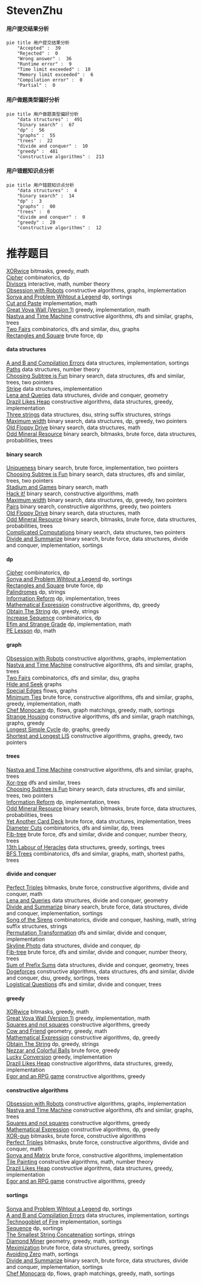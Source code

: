 # StevenZhu
<!-- tabs:start -->
#### **用户提交结果分析**

```mermaid
pie title 用户提交结果分析
    "Accepted" :  39
    "Rejected" :  0
    "Wrong answer" :  36
    "Runtime error" :  9
    "Time limit exceeded" :  10
    "Memory limit exceeded" :  6
    "Compilation error" :  0
    "Partial" :  0
```
#### **用户做题类型偏好分析**

```mermaid
pie title 用户做题类型偏好分析
    "data structures" :  491
    "binary search" :  67
    "dp" :  56
    "graphs" :  55
    "trees" :  22
    "divide and conquer" :  10
    "greedy" :  481
    "constructive algorithms" :  213
```
#### **用户错题知识点分析**

```mermaid
pie title 用户错题知识点分析
    "data structures" :  4
    "binary search" :  14
    "dp" :  3
    "graphs" :  00
    "trees" :  0
    "divide and conquer" :  0
    "greedy" :  20
    "constructive algorithms" :  12
```
<!-- tabs:end -->
# 推荐题目
[XORwice](http://codeforces.com/problemset/problem/1421/A)		bitmasks,
                        greedy,
                        math		  
[Cipher](http://codeforces.com/problemset/problem/156/C)		combinatorics,
                        dp		  
[Divisors](http://codeforces.com/problemset/problem/1033/D)		interactive,
                        math,
                        number theory		  
[Obsession with Robots](http://codeforces.com/problemset/problem/8/B)		constructive algorithms,
                        graphs,
                        implementation		  
[Sonya and Problem Wihtout a Legend](http://codeforces.com/problemset/problem/713/C)		dp,
                        sortings		  
[Cut and Paste](http://codeforces.com/problemset/problem/1280/A)		implementation,
                        math		  
[Great Vova Wall (Version 1)](http://codeforces.com/problemset/problem/1092/D1)		greedy,
                        implementation,
                        math		  
[Nastya and Time Machine](http://codeforces.com/problemset/problem/1340/D)		constructive algorithms,
                        dfs and similar,
                        graphs,
                        trees		  
[Two Fairs](http://codeforces.com/problemset/problem/1276/B)		combinatorics,
                        dfs and similar,
                        dsu,
                        graphs		  
[Rectangles and Square](http://codeforces.com/problemset/problem/335/D)		brute force,
                        dp		  
<!-- tabs:start -->
#### **data structures**
[A and B and Compilation Errors](http://codeforces.com/problemset/problem/519/B)		data structures,
                        implementation,
                        sortings		  
[Paths](https://codeforces.com/contest/871/problem/D)		data structures,
                        number theory		  
[Choosing Subtree is Fun](http://codeforces.com/problemset/problem/372/D)		binary search,
                        data structures,
                        dfs and similar,
                        trees,
                        two pointers		  
[Stripe](http://codeforces.com/problemset/problem/18/C)		data structures,
                        implementation		  
[Lena and Queries](http://codeforces.com/problemset/problem/678/F)		data structures,
                        divide and conquer,
                        geometry		  
[Drazil Likes Heap](http://codeforces.com/problemset/problem/1329/C)		constructive algorithms,
                        data structures,
                        greedy,
                        implementation		  
[Three strings](http://codeforces.com/problemset/problem/452/E)		data structures,
                        dsu,
                        string suffix structures,
                        strings		  
[Maximum width](http://codeforces.com/problemset/problem/1492/C)		binary search,
                        data structures,
                        dp,
                        greedy,
                        two pointers		  
[Old Floppy Drive](http://codeforces.com/problemset/problem/1490/G)		binary search,
                        data structures,
                        math		  
[Odd Mineral Resource](http://codeforces.com/problemset/problem/1479/D)		binary search,
                        bitmasks,
                        brute force,
                        data structures,
                        probabilities,
                        trees		  
#### **binary search**
[Uniqueness](http://codeforces.com/problemset/problem/1208/B)		binary search,
                        brute force,
                        implementation,
                        two pointers		  
[Choosing Subtree is Fun](http://codeforces.com/problemset/problem/372/D)		binary search,
                        data structures,
                        dfs and similar,
                        trees,
                        two pointers		  
[Stadium and Games](http://codeforces.com/problemset/problem/325/B)		binary search,
                        math		  
[Hack it!](http://codeforces.com/problemset/problem/468/C)		binary search,
                        constructive algorithms,
                        math		  
[Maximum width](http://codeforces.com/problemset/problem/1492/C)		binary search,
                        data structures,
                        dp,
                        greedy,
                        two pointers		  
[Pairs](http://codeforces.com/problemset/problem/1463/D)		binary search,
                        constructive algorithms,
                        greedy,
                        two pointers		  
[Old Floppy Drive](http://codeforces.com/problemset/problem/1490/G)		binary search,
                        data structures,
                        math		  
[Odd Mineral Resource](http://codeforces.com/problemset/problem/1479/D)		binary search,
                        bitmasks,
                        brute force,
                        data structures,
                        probabilities,
                        trees		  
[Complicated Computations](http://codeforces.com/problemset/problem/1436/E)		binary search,
                        data structures,
                        two pointers		  
[Divide and Summarize](http://codeforces.com/problemset/problem/1461/D)		binary search,
                        brute force,
                        data structures,
                        divide and conquer,
                        implementation,
                        sortings		  
#### **dp**
[Cipher](http://codeforces.com/problemset/problem/156/C)		combinatorics,
                        dp		  
[Sonya and Problem Wihtout a Legend](http://codeforces.com/problemset/problem/713/C)		dp,
                        sortings		  
[Rectangles and Square](http://codeforces.com/problemset/problem/335/D)		brute force,
                        dp		  
[Palindromes](http://codeforces.com/problemset/problem/137/D)		dp,
                        strings		  
[Information Reform](http://codeforces.com/problemset/problem/70/E)		dp,
                        implementation,
                        trees		  
[Mathematical Expression](http://codeforces.com/problemset/problem/1461/F)		constructive algorithms,
                        dp,
                        greedy		  
[Obtain The String](http://codeforces.com/problemset/problem/1295/C)		dp,
                        greedy,
                        strings		  
[Increase Sequence](http://codeforces.com/problemset/problem/466/D)		combinatorics,
                        dp		  
[Efim and Strange Grade](https://codeforces.com/contest/719/problem/C)		dp,
                        implementation,
                        math		  
[PE Lesson](http://codeforces.com/problemset/problem/316/D3)		dp,
                        math		  
#### **graph**
[Obsession with Robots](http://codeforces.com/problemset/problem/8/B)		constructive algorithms,
                        graphs,
                        implementation		  
[Nastya and Time Machine](http://codeforces.com/problemset/problem/1340/D)		constructive algorithms,
                        dfs and similar,
                        graphs,
                        trees		  
[Two Fairs](http://codeforces.com/problemset/problem/1276/B)		combinatorics,
                        dfs and similar,
                        dsu,
                        graphs		  
[Hide and Seek](https://codeforces.com/contest/1162/problem/C)		graphs		  
[Special Edges](http://codeforces.com/problemset/problem/1383/F)		flows,
                        graphs		  
[Minimum Ties](http://codeforces.com/problemset/problem/1487/C)		brute force,
                        constructive algorithms,
                        dfs and similar,
                        graphs,
                        greedy,
                        implementation,
                        math		  
[Chef Monocarp](http://codeforces.com/problemset/problem/1437/C)		dp,
                        flows,
                        graph matchings,
                        greedy,
                        math,
                        sortings		  
[Strange Housing](http://codeforces.com/problemset/problem/1470/D)		constructive algorithms,
                        dfs and similar,
                        graph matchings,
                        graphs,
                        greedy		  
[Longest Simple Cycle](http://codeforces.com/problemset/problem/1476/C)		dp,
                        graphs,
                        greedy		  
[Shortest and Longest LIS](http://codeforces.com/problemset/problem/1304/D)		constructive algorithms,
                        graphs,
                        greedy,
                        two pointers		  
#### **trees**
[Nastya and Time Machine](http://codeforces.com/problemset/problem/1340/D)		constructive algorithms,
                        dfs and similar,
                        graphs,
                        trees		  
[Xor-tree](https://codeforces.com/contest/430/problem/C)		dfs and similar,
                        trees		  
[Choosing Subtree is Fun](http://codeforces.com/problemset/problem/372/D)		binary search,
                        data structures,
                        dfs and similar,
                        trees,
                        two pointers		  
[Information Reform](http://codeforces.com/problemset/problem/70/E)		dp,
                        implementation,
                        trees		  
[Odd Mineral Resource](http://codeforces.com/problemset/problem/1479/D)		binary search,
                        bitmasks,
                        brute force,
                        data structures,
                        probabilities,
                        trees		  
[Yet Another Card Deck](http://codeforces.com/problemset/problem/1511/C)		brute force,
                        data structures,
                        implementation,
                        trees		  
[Diameter Cuts](http://codeforces.com/problemset/problem/1499/F)		combinatorics,
                        dfs and similar,
                        dp,
                        trees		  
[Fib-tree](http://codeforces.com/problemset/problem/1491/E)		brute force,
                        dfs and similar,
                        divide and conquer,
                        number theory,
                        trees		  
[13th Labour of Heracles](http://codeforces.com/problemset/problem/1466/D)		data structures,
                        greedy,
                        sortings,
                        trees		  
[BFS Trees](http://codeforces.com/problemset/problem/1495/D)		combinatorics,
                        dfs and similar,
                        graphs,
                        math,
                        shortest paths,
                        trees		  
#### **divide and conquer**
[Perfect Triples](http://codeforces.com/problemset/problem/1338/C)		bitmasks,
                        brute force,
                        constructive algorithms,
                        divide and conquer,
                        math		  
[Lena and Queries](http://codeforces.com/problemset/problem/678/F)		data structures,
                        divide and conquer,
                        geometry		  
[Divide and Summarize](http://codeforces.com/problemset/problem/1461/D)		binary search,
                        brute force,
                        data structures,
                        divide and conquer,
                        implementation,
                        sortings		  
[Song of the Sirens](http://codeforces.com/problemset/problem/1466/G)		combinatorics,
                        divide and conquer,
                        hashing,
                        math,
                        string suffix structures,
                        strings		  
[Permutation Transformation](http://codeforces.com/problemset/problem/1490/D)		dfs and similar,
                        divide and conquer,
                        implementation		  
[Skyline Photo](https://codeforces.com/contest/1483/problem/C)		data structures,
                        divide and conquer,
                        dp		  
[Fib-tree](http://codeforces.com/problemset/problem/1491/E)		brute force,
                        dfs and similar,
                        divide and conquer,
                        number theory,
                        trees		  
[Sum of Prefix Sums](http://codeforces.com/problemset/problem/1303/G)		data structures,
                        divide and conquer,
                        geometry,
                        trees		  
[Dogeforces](http://codeforces.com/problemset/problem/1494/D)		constructive algorithms,
                        data structures,
                        dfs and similar,
                        divide and conquer,
                        dsu,
                        greedy,
                        sortings,
                        trees		  
[Logistical Questions](http://codeforces.com/problemset/problem/566/C)		dfs and similar,
                        divide and conquer,
                        trees		  
#### **greedy**
[XORwice](http://codeforces.com/problemset/problem/1421/A)		bitmasks,
                        greedy,
                        math		  
[Great Vova Wall (Version 1)](http://codeforces.com/problemset/problem/1092/D1)		greedy,
                        implementation,
                        math		  
[Squares and not squares](http://codeforces.com/problemset/problem/898/E)		constructive algorithms,
                        greedy		  
[Cow and Friend](http://codeforces.com/problemset/problem/1307/B)		geometry,
                        greedy,
                        math		  
[Mathematical Expression](http://codeforces.com/problemset/problem/1461/F)		constructive algorithms,
                        dp,
                        greedy		  
[Obtain The String](http://codeforces.com/problemset/problem/1295/C)		dp,
                        greedy,
                        strings		  
[Nezzar and Colorful Balls](http://codeforces.com/problemset/problem/1478/A)		brute force,
                        greedy		  
[Lucky Conversion](https://codeforces.com/contest/146/problem/C)		greedy,
                        implementation		  
[Drazil Likes Heap](http://codeforces.com/problemset/problem/1329/C)		constructive algorithms,
                        data structures,
                        greedy,
                        implementation		  
[Egor and an RPG game](http://codeforces.com/problemset/problem/1097/E)		constructive algorithms,
                        greedy		  
#### **constructive algorithms**
[Obsession with Robots](http://codeforces.com/problemset/problem/8/B)		constructive algorithms,
                        graphs,
                        implementation		  
[Nastya and Time Machine](http://codeforces.com/problemset/problem/1340/D)		constructive algorithms,
                        dfs and similar,
                        graphs,
                        trees		  
[Squares and not squares](http://codeforces.com/problemset/problem/898/E)		constructive algorithms,
                        greedy		  
[Mathematical Expression](http://codeforces.com/problemset/problem/1461/F)		constructive algorithms,
                        dp,
                        greedy		  
[XOR-gun](http://codeforces.com/problemset/problem/1415/D)		bitmasks,
                        brute force,
                        constructive algorithms		  
[Perfect Triples](http://codeforces.com/problemset/problem/1338/C)		bitmasks,
                        brute force,
                        constructive algorithms,
                        divide and conquer,
                        math		  
[Sonya and Matrix](http://codeforces.com/problemset/problem/1004/D)		brute force,
                        constructive algorithms,
                        implementation		  
[Tile Painting](http://codeforces.com/problemset/problem/1242/A)		constructive algorithms,
                        math,
                        number theory		  
[Drazil Likes Heap](http://codeforces.com/problemset/problem/1329/C)		constructive algorithms,
                        data structures,
                        greedy,
                        implementation		  
[Egor and an RPG game](http://codeforces.com/problemset/problem/1097/E)		constructive algorithms,
                        greedy		  
#### **sortings**
[Sonya and Problem Wihtout a Legend](http://codeforces.com/problemset/problem/713/C)		dp,
                        sortings		  
[A and B and Compilation Errors](http://codeforces.com/problemset/problem/519/B)		data structures,
                        implementation,
                        sortings		  
[Technogoblet of Fire](http://codeforces.com/problemset/problem/1121/A)		implementation,
                        sortings		  
[Sequence](http://codeforces.com/problemset/problem/13/C)		dp,
                        sortings		  
[The Smallest String Concatenation](http://codeforces.com/problemset/problem/632/C)		sortings,
                        strings		  
[Diamond Miner](https://codeforces.com/contest/1496/problem/C)		geometry,
                        greedy,
                        math,
                        sortings		  
[Meximization](http://codeforces.com/problemset/problem/1497/A)		brute force,
                        data structures,
                        greedy,
                        sortings		  
[Avoiding Zero](http://codeforces.com/problemset/problem/1427/A)		math,
                        sortings		  
[Divide and Summarize](http://codeforces.com/problemset/problem/1461/D)		binary search,
                        brute force,
                        data structures,
                        divide and conquer,
                        implementation,
                        sortings		  
[Chef Monocarp](http://codeforces.com/problemset/problem/1437/C)		dp,
                        flows,
                        graph matchings,
                        greedy,
                        math,
                        sortings		  
<!-- tabs:end -->
